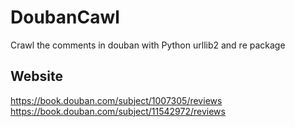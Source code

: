 # DoubanCawl
Crawl the comments in douban with Python urllib2 and re package
## Website
https://book.douban.com/subject/1007305/reviews
https://book.douban.com/subject/11542972/reviews
